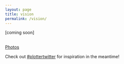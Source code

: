 ```yaml
---
layout: page
title: vision
permalink: /vision/
---
```



[coming soon]<br/><br/>

[Photos](/photos/)<br>

Check out [\#plottertwitter](https://twitter.com/search?q=%23plottertwitter&src=typeahead_click&f=live) for inspiration in the meantime!
